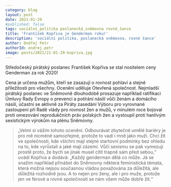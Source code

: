 ```yaml
---
category: blog
layout: post
date: 2021-01-29
#published: false
tags: sociální_politika poslanecká_sněmovna rovné_šance
title: 'František Kopřiva je Genderman roku!'
description: 'sociální politika, poslanecká sněmovna, rovné šance'
author: Ondřej Petr
authorId: ondrej.petr
image: posts/2021/21-01-29-kopriva.jpg
---
```


Středočeský pirátský poslanec František Kopřiva se stal nositelem ceny Genderman za rok 2020!

Cena je určena mužům, kteří se zasazují o rovnost pohlaví a stejné příležitosti pro všechny. Ocenění uděluje Otevřená společnost. Nejmladší pirátský poslanec ve Sněmovně dlouhodobě prosazuje například ratifikaci Úmluvy Rady Evropy o prevenci a potírání násilí vůči ženám a domácího násilí, účastní se aktivně za Piráty zasedání Výboru pro vyrovnané zastoupení při Radě vlády pro rovnost žen a mužů, v minulém roce bojoval proti omezování reprodukčních práv polských žen a vystoupil proti hanlivým sexistickým výrokům na plénu Sněmovny.

> „Velmi si vážím tohoto ocenění. Odbourávat zbytečné umělé bariéry je pro mě nicméně samozřejmé, protože to vadí i mně jako muži. Chci žít ve společnosti, kde všichni mají stejné startovní podmínky bez ohledu na to, kde vyrůstali a jaké mají zázemí. Vůči sexismu se pak vymezuji prostě proto, že bych se jinak musel cítit trapně sám před sebou,“ uvádí Kopřiva a dodává: „Každý genderman dělá co může. Já se snažím například přinášet do Sněmovny některá feministická témata, která možná nejsou současnou vládou považována za důležitá, ale důležitá rozhodně jsou. A to nejen pro ženy, ale i pro muže, protože jen ve férové a rovné společnosti se nám všem může dobře žít.“
